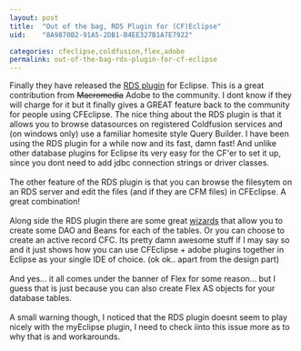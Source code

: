 ```yaml
---
layout: post
title:  "Out of the bag, RDS Plugin for (CF)Eclipse"
uid:	"8A9870B2-91A5-2DB1-B4EE327B1A7E7922"

categories: cfeclipse,coldfusion,flex,adobe
permalink: out-of-the-bag-rds-plugin-for-cf-eclipse
---
```

Finally they have released the <a href="http://labs.macromedia.com/wiki/index.php/ColdFusion/Flex_Connectivity:Eclipse_RDS_Support">RDS plugin</a> for Eclipse. This is a great contribution from <strike>Macromedia</strike> Adobe to the community. I dont know if they will charge for it but it finally gives a GREAT feature back to the community for people using CFEclipse. The nice thing about the RDS plugin is that it allows you to browse datasources on registered Coldfusion services and (on windows only) use a familiar homesite style Query Builder. I have been using the RDS plugin for a while now and its fast, damn fast! And unlike other database plugins for Eclipse its very easy for the CF'er to set it up, since you dont need to add jdbc connection strings or driver classes. <br /><br />The other feature of the RDS plugin is that you can browse the filesytem on an RDS server and edit the files (and if they are CFM files) in CFEclipse. A great combination!<br /><br />Along side the RDS plugin there are some great <a href="http://www.macromedia.com/go/labs_flex2_downloads">wizards</a> that allow you to create some DAO and Beans for each of the tables. Or you can choose to create an active record CFC. Its pretty damn awesome stuff if I may say so and it just shows how you can use CFEclipse + adobe plugins together in Eclipse as your single IDE of choice. (ok ok.. apart from the design part)<br /><br />And yes... it all comes under the banner of Flex for some reason... but I guess that is just because you can also create Flex AS objects for your database tables.<br /><br />A small warning though, I noticed that the RDS plugin doesnt seem to play nicely with the myEclipse plugin, I need to check iinto this issue more as to why that is and workarounds.